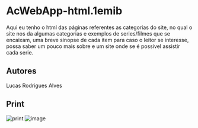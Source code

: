 # AcWebApp-html.1emib
Aqui eu tenho o html das páginas referentes as categorias do site, no qual o site nos da algumas categorias e exemplos de series/filmes que se encaixam, uma breve sinopse de cada item para caso o leitor se interesse, possa saber um pouco mais sobre e um site onde se é possível assistir cada serie.

## Autores
Lucas Rodrigues Alves

## Print 
![print](https://media.discordapp.net/attachments/960884773725831228/1044953021685186680/image.png?width=1329&height=683)
![image](https://user-images.githubusercontent.com/84428281/203547942-f0e56a6e-45ce-48af-9f01-3f01219aa52e.png)

